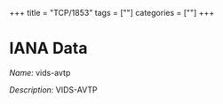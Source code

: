 +++
title = "TCP/1853"
tags = [""]
categories = [""]
+++

# IANA Data

_Name:_ vids-avtp

_Description:_ VIDS-AVTP


